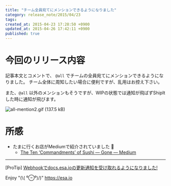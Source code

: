 ```yaml
---
title: "チーム全員宛てにメンションできるようになりました"
category: release_note/2015/04/23
tags: 
created_at: 2015-04-23 17:28:50 +0900
updated_at: 2015-04-26 17:42:11 +0900
published: true
---
```


# 今回のリリース内容

記事本文とコメントで、 `@all` でチームの全員宛てにメンションできるようになりました。
チーム全体に周知したい場合に便利ですが、乱用はお控え下さい。

また、`@all` 以外のメンションもそうですが、WIPの状態では通知が飛ばずShipItした時に通知が飛びます。

![all-mention2.gif (137.5 kB)](https://img.esa.io/uploads/production/attachments/105/2015/04/23/1/c6f733bf-66a2-47fd-9684-a81da4841aaf.gif)

# 所感
- たまに行くお店がMediumで紹介されていました :sushi: 
    - [The Ten ‘Commandments’ of Sushi — Gone — Medium](https://medium.com/gone/the-ten-commandments-of-sushi-4eac45192c7d)

---
[ProTip] [Webhookでdocs.esa.ioの更新通知を受け取れるようになりました!](/posts/73) 

Enjoy "(\\( ⁰⊖⁰)/)"
https://esa.io
